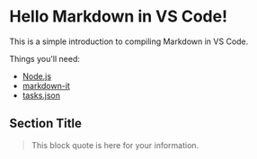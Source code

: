 <!-- Run before launching in Simulator

npm install

Clean Android Gradlew

cd android && ./gradlew clean -->

# Hello Markdown in VS Code!

This is a simple introduction to compiling Markdown in VS Code.

Things you'll need:

- [Node.js](https://nodejs.org)
- [markdown-it](https://www.npmjs.com/package/markdown-it)
- [tasks.json](/docs/editor/tasks)

## Section Title

> This block quote is here for your information.
